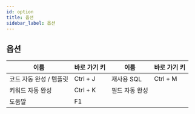 ```yaml
---
id: option
title: 옵션
sidebar_label: 옵션
---
```


## 옵션
|  이름  |  바로 가기 키  |  이름  |  바로 가기 키  |
|  ---  |  ---  |  ---  |  ---  |
| 코드 자동 완성 / 템플릿 | Ctrl + J | 재사용 SQL | Ctrl + M |
| 키워드 자동 완성 | Ctrl + K | 필드 자동 완성 |          |
| 도움말 | F1 |  |          |
